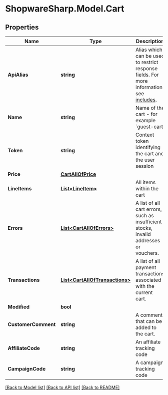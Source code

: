 # ShopwareSharp.Model.Cart

## Properties

Name | Type | Description | Notes
------------ | ------------- | ------------- | -------------
**ApiAlias** | **string** | Alias which can be used to restrict response fields. For more information see [includes](https://shopware.stoplight.io/docs/store-api/docs/concepts/search-queries.md#includes-apialias). | [optional] 
**Name** | **string** | Name of the cart - for example &#x60;guest-cart&#x60; | [optional] 
**Token** | **string** | Context token identifying the cart and the user session | [optional] 
**Price** | [**CartAllOfPrice**](CartAllOfPrice.md) |  | [optional] 
**LineItems** | [**List&lt;LineItem&gt;**](LineItem.md) | All items within the cart | [optional] 
**Errors** | [**List&lt;CartAllOfErrors&gt;**](CartAllOfErrors.md) | A list of all cart errors, such as insufficient stocks, invalid addresses or vouchers. | [optional] 
**Transactions** | [**List&lt;CartAllOfTransactions&gt;**](CartAllOfTransactions.md) | A list of all payment transactions associated with the current cart. | [optional] 
**Modified** | **bool** |  | [optional] 
**CustomerComment** | **string** | A comment that can be added to the cart. | [optional] 
**AffiliateCode** | **string** | An affiliate tracking code | [optional] 
**CampaignCode** | **string** | A campaign tracking code | [optional] 

[[Back to Model list]](../README.md#documentation-for-models) [[Back to API list]](../README.md#documentation-for-api-endpoints) [[Back to README]](../README.md)

